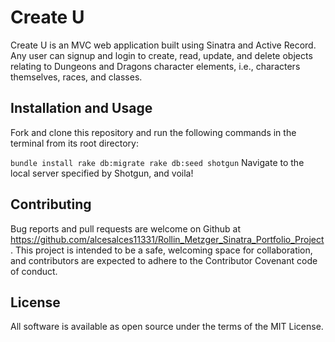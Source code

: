 # Create U

Create U is an MVC web application built using Sinatra and Active Record. Any user can signup and login to create, read, update, and delete objects relating to Dungeons and Dragons character elements, i.e., characters themselves, races, and classes. 

## Installation and Usage

Fork and clone this repository and run the following commands in the terminal from its root directory:

``
bundle install
rake db:migrate
rake db:seed
shotgun
``
Navigate to the local server specified by Shotgun, and voila!

## Contributing

Bug reports and pull requests are welcome on Github at https://github.com/alcesalces11331/Rollin_Metzger_Sinatra_Portfolio_Project. This project is intended to be a safe, welcoming space for collaboration, and contributors are expected to adhere to the Contributor Covenant code of conduct.

## License
All software is available as open source under the terms of the MIT License.